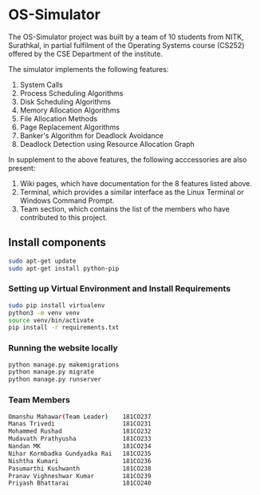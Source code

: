 # OS-Simulator

The OS-Simulator project was built by a team of 10 students from NITK, Surathkal, in partial fulfilment of the Operating Systems course (CS252) offered by the CSE Department of the institute.

The simulator implements the following features:
1. System Calls
2. Process Scheduling Algorithms
3. Disk Scheduling Algorithms
4. Memory Allocation Algorithms
5. File Allocation Methods
6. Page Replacement Algorithms
7. Banker's Algorithm for Deadlock Avoidance
8. Deadlock Detection using Resource Allocation Graph

In supplement to the above features, the following acccessories are also present:
1. Wiki pages, which have documentation for the 8 features listed above.
2. Terminal, which provides a similar interface as the Linux Terminal or Windows Command Prompt.
3. Team section, which contains the list of the members who have contributed to this project.

## Install components
```bash
sudo apt-get update
sudo apt-get install python-pip 
```

### Setting up Virtual Environment and Install Requirements
```bash
sudo pip install virtualenv
python3 -m venv venv
source venv/bin/activate
pip install -r requirements.txt
```

### Running the website locally
```bash
python manage.py makemigrations
python manage.py migrate
python manage.py runserver
```

### Team Members
```bash
Omanshu Mahawar(Team Leader)    181CO237
Manas Trivedi                   181CO231
Mohammed Rushad                 181CO232
Mudavath Prathyusha             181CO233
Nandan MK                       181CO234
Nihar Kormbadka Gundyadka Rai   181CO235
Nishtha Kumari                  181CO236
Pasumarthi Kushwanth            181CO238
Pranav Vighneshwar Kumar        181CO239
Priyash Bhattarai               181CO240
```
